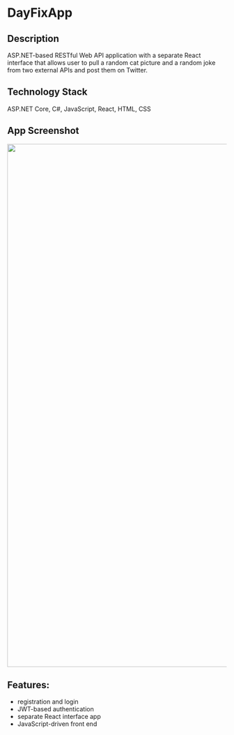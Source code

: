 # DayFixApp

## Description
ASP.NET-based RESTful Web API application with a separate React interface that allows user to pull a random cat picture and a random joke from two external APIs and post them on Twitter.

## Technology Stack
ASP.NET Core, C#, JavaScript, React, HTML, CSS

## App Screenshot
<img src="https://imgur.com/2No1Xhh.gif" width="1200">

## Features: 
- registration and login
- JWT-based authentication
- separate React interface app
- JavaScript-driven front end
